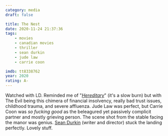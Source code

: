 ```yaml
---
category: media
draft: false

title: The Nest
date: 2020-11-24 21:37:36
tags:
    - movies
    - canadian movies
    - thriller
    - sean durkin
    - jude law
    - carrie coon

imdb: tt8338762
year: 2020
rating: A-
---
```


Watched with LD. Reminded me of "[_Hereditary_](/media/hereditary/)" (it's a slow burn) but with The Evil being this chimera of financial insolvency, really bad trust issues, childhood trauma, and severe affluenza. Jude Law was perfect, but Carrie Coon was _so fucking good_ as the beleagured yet passively complicit partner and mostly grieving person. The scene shot from the stable facing the manor was genius. [Sean Durkin](https://en.wikipedia.org/wiki/Sean_Durkin) (writer and director) stuck the landing perfectly. Lovely stuff.

